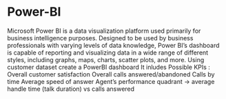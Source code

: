 # Power-BI
Microsoft Power BI is a data visualization platform used primarily for business intelligence purposes. Designed to be used by business professionals with varying levels of data knowledge, Power BI’s dashboard is capable of reporting and visualizing data in a wide range of different styles, including graphs, maps, charts, scatter plots, and more.
Using customer dataset create a PowerBI dashboard
It inludes Possible KPIs :
Overall customer satisfaction
Overall calls answered/abandoned
Calls by time
Average speed of answer
Agent’s performance quadrant -> average handle time (talk duration) vs calls answered
